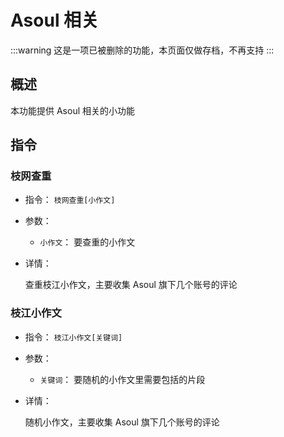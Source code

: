 # Asoul 相关

:::warning
这是一项已被删除的功能，本页面仅做存档，不再支持
:::

## 概述

本功能提供 Asoul 相关的小功能

## 指令

### 枝网查重

- 指令： `枝网查重[小作文]`

- 参数：

  - `小作文`： 要查重的小作文

- 详情：

  查重枝江小作文，主要收集 Asoul 旗下几个账号的评论

### 枝江小作文

- 指令： `枝江小作文[关键词]`

- 参数：

  - `关键词`： 要随机的小作文里需要包括的片段

- 详情：

  随机小作文，主要收集 Asoul 旗下几个账号的评论
